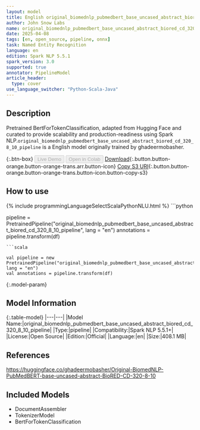 ```yaml
---
layout: model
title: English original_biomednlp_pubmedbert_base_uncased_abstract_biored_cd_320_8_10_pipeline pipeline BertForTokenClassification from ghadeermobasher
author: John Snow Labs
name: original_biomednlp_pubmedbert_base_uncased_abstract_biored_cd_320_8_10_pipeline
date: 2025-04-08
tags: [en, open_source, pipeline, onnx]
task: Named Entity Recognition
language: en
edition: Spark NLP 5.5.1
spark_version: 3.0
supported: true
annotator: PipelineModel
article_header:
  type: cover
use_language_switcher: "Python-Scala-Java"
---
```


## Description

Pretrained BertForTokenClassification, adapted from Hugging Face and curated to provide scalability and production-readiness using Spark NLP.`original_biomednlp_pubmedbert_base_uncased_abstract_biored_cd_320_8_10_pipeline` is a English model originally trained by ghadeermobasher.

{:.btn-box}
<button class="button button-orange" disabled>Live Demo</button>
<button class="button button-orange" disabled>Open in Colab</button>
[Download](https://s3.amazonaws.com/auxdata.johnsnowlabs.com/public/models/original_biomednlp_pubmedbert_base_uncased_abstract_biored_cd_320_8_10_pipeline_en_5.5.1_3.0_1744074387389.zip){:.button.button-orange.button-orange-trans.arr.button-icon}
[Copy S3 URI](s3://auxdata.johnsnowlabs.com/public/models/original_biomednlp_pubmedbert_base_uncased_abstract_biored_cd_320_8_10_pipeline_en_5.5.1_3.0_1744074387389.zip){:.button.button-orange.button-orange-trans.button-icon.button-copy-s3}

## How to use



<div class="tabs-box" markdown="1">
{% include programmingLanguageSelectScalaPythonNLU.html %}
```python

pipeline = PretrainedPipeline("original_biomednlp_pubmedbert_base_uncased_abstract_biored_cd_320_8_10_pipeline", lang = "en")
annotations =  pipeline.transform(df)   

```
```scala

val pipeline = new PretrainedPipeline("original_biomednlp_pubmedbert_base_uncased_abstract_biored_cd_320_8_10_pipeline", lang = "en")
val annotations = pipeline.transform(df)

```
</div>

{:.model-param}
## Model Information

{:.table-model}
|---|---|
|Model Name:|original_biomednlp_pubmedbert_base_uncased_abstract_biored_cd_320_8_10_pipeline|
|Type:|pipeline|
|Compatibility:|Spark NLP 5.5.1+|
|License:|Open Source|
|Edition:|Official|
|Language:|en|
|Size:|408.1 MB|

## References

https://huggingface.co/ghadeermobasher/Original-BiomedNLP-PubMedBERT-base-uncased-abstract-BioRED-CD-320-8-10

## Included Models

- DocumentAssembler
- TokenizerModel
- BertForTokenClassification